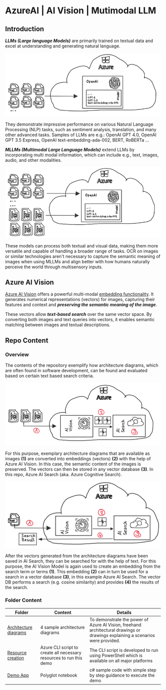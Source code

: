 # AzureAI | AI Vision | Mutimodal LLM

## Introduction

***LLMs (Large language Models)*** are primarily trained on textual data and excel at understanding and generating natural language. 

![TextTraining](./media/img/01_TextTraining.png)

They demonstrate impressive performance on various Natural Language Processing (NLP) tasks, such as sentiment analysis, translation, and many other advanced tasks. Samples of LLMs are e.g.: OpenAI GPT 4.0, OpenAI GPT 3.5 Express, OpenAI text-embedding-ada-002, BERT, RoBERTa ... 

***MLLMs (Multimodal Large Language Models)*** extend LLMs by incorporating multi modal information, which can include e.g., text, images, audio, and other modalities.

![MultiTraining](./media/img/02_MultiTraining.png)

These models can process both textual and visual data, making them more versatile and capable of handling a broader range of tasks. OCR on images or similar technologies aren't necessary to capture the semantic meaning of images when using MLLMs and align better with how humans naturally perceive the world through multisensory inputs.

## Azure AI Vision

[Azure AI Vision](https://learn.microsoft.com/en-us/azure/ai-services/computer-vision/overview) offers a powerful multi-modal [embedding functionality](https://learn.microsoft.com/en-us/azure/ai-services/computer-vision/how-to/image-retrieval). It generates numerical representations (vectors) for images, capturing their features and context and ***preserving the semantic meaning of the image***.

These vectors allow ***text-based search*** over the same vector space. By converting both images and text queries into vectors, it enables semantic matching between images and textual descriptions.

## Repo Content

### Overview

The contents of the repository exemplify how architecture diagrams, which are often found in software development, can be found and evaluated based on certain text based search criteria.

![RepoContent](./media/img/01_RepoContent.png)

For this purpose, exemplary architecture diagrams that are available as images **(1)** are converted into embeddings (vectors) **(2)** with the help of Azure AI Vision. In this case, the semantic content of the images is preserved. The vectors can then be stored in any vector database **(3)**. In this repo, Azure AI Search (aka. Azure Cognitive Search).

![ReopoContentSearch](./media/img/02_RepoContent.png)

After the vectors generated from the architecture diagrams have been saved in AI Search, they can be searched for with the help of text. For this purpose, the AI Vision Model is again used to create an embedding from the search term or terms **(1)**. This embedding **(2)** can in turn be used for a search in a vector database **(3)**, in this example Azure AI Search. The vector DB performs a search (e.g. cosine similarity) and provides **(4)** the results of the search.


### Folder Content

| Folder | Content | Details |
|---|---|---|
| [Architecture diagrams](./media/architecture/) | 4 sample architecture diagrams | To demonstrate the power of Azure AI Vision, freehand architectural drawings or drawings explaining a scenarios were provided.|
|[Resource creation](./src/create_env/CreateEnv.azcli)| Azure CLI script to create all necessary resources to run this demo | The CLI script is developed to run using PowerShell which is available on all major platforms|
|[Demo App](./src/app/MultiModalSample.ipynb)| Polyglot notebook | c# sample code with simple step by step guidance to execute the demo |
